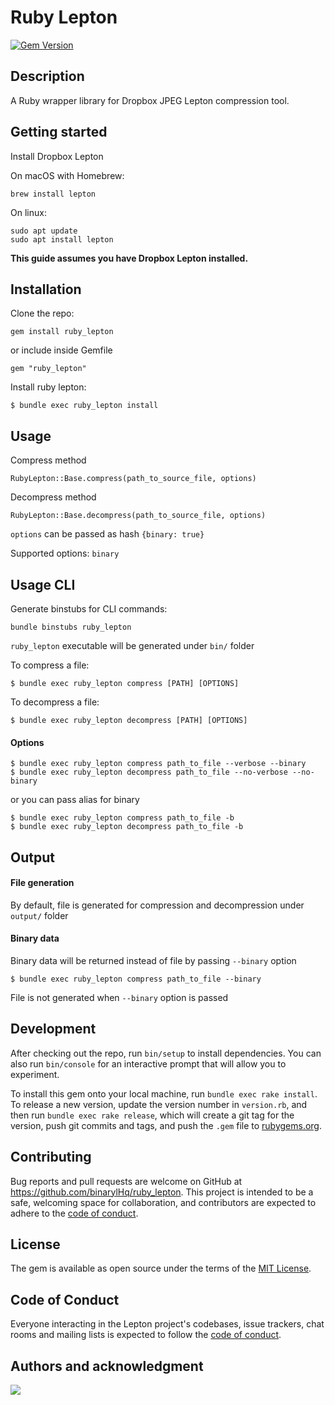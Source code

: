 # Ruby Lepton
[![Gem Version](https://badge.fury.io/rb/ruby_lepton.svg)](https://badge.fury.io/rb/ruby_lepton)

## Description
A Ruby wrapper library for Dropbox JPEG Lepton compression tool.

## Getting started
Install Dropbox Lepton

On macOS with Homebrew:
 ```
 brew install lepton
 ```
On linux:
```
sudo apt update
sudo apt install lepton
```
**This guide assumes you have Dropbox Lepton installed.**

## Installation

Clone the repo:

```
gem install ruby_lepton
```
or include inside Gemfile
```
gem "ruby_lepton"
```
Install ruby lepton:

    $ bundle exec ruby_lepton install

## Usage

Compress method
```
RubyLepton::Base.compress(path_to_source_file, options)
```
Decompress method
```
RubyLepton::Base.decompress(path_to_source_file, options)
```
`options` can be passed as hash `{binary: true}`

Supported options:
`binary`

## Usage CLI

Generate binstubs for CLI commands:

`bundle binstubs ruby_lepton`

`ruby_lepton` executable will be generated  under `bin/` folder


To compress a file:
```
$ bundle exec ruby_lepton compress [PATH] [OPTIONS]
```
To decompress a file:
```
$ bundle exec ruby_lepton decompress [PATH] [OPTIONS]
```

#### Options
```
$ bundle exec ruby_lepton compress path_to_file --verbose --binary
$ bundle exec ruby_lepton decompress path_to_file --no-verbose --no-binary
```
or you can pass alias for binary
```
$ bundle exec ruby_lepton compress path_to_file -b
$ bundle exec ruby_lepton decompress path_to_file -b
```
## Output

#### File generation
By default, file is generated for compression and decompression under `output/` folder

#### Binary data
Binary data will be returned instead of file by passing `--binary` option
```
$ bundle exec ruby_lepton compress path_to_file --binary
```

File is not generated when `--binary` option is passed


## Development

After checking out the repo, run `bin/setup` to install dependencies. You can also run `bin/console` for an interactive prompt that will allow you to experiment.

To install this gem onto your local machine, run `bundle exec rake install`. To release a new version, update the version number in `version.rb`, and then run `bundle exec rake release`, which will create a git tag for the version, push git commits and tags, and push the `.gem` file to [rubygems.org](https://rubygems.org).

## Contributing

Bug reports and pull requests are welcome on GitHub at https://github.com/binarylHq/ruby_lepton. This project is intended to be a safe, welcoming space for collaboration, and contributors are expected to adhere to the [code of conduct](https://github.com/binarylHq/ruby_lepton/blob/master/CODE_OF_CONDUCT.md).


## License

The gem is available as open source under the terms of the [MIT License](https://opensource.org/licenses/MIT).

## Code of Conduct

Everyone interacting in the Lepton project's codebases, issue trackers, chat rooms and mailing lists is expected to follow the [code of conduct](https://github.com/binarylHq/ruby_lepton/blob/master/CODE_OF_CONDUCT.md).

## Authors and acknowledgment

[![](https://github.com/karandocs.png?size=100)](https://github.com/karandocs)

